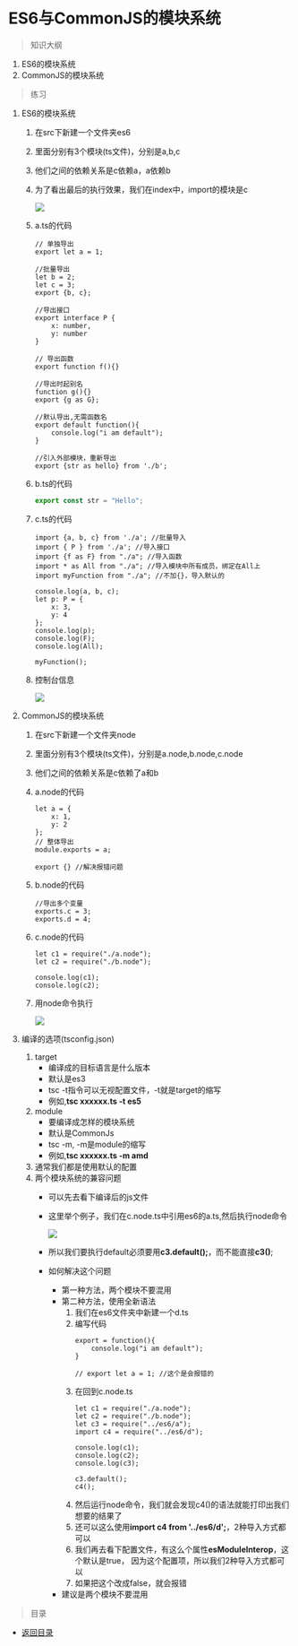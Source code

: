# ES6与CommonJS的模块系统

> 知识大纲

1. ES6的模块系统
2. CommonJS的模块系统

> 练习
1. ES6的模块系统
    1. 在src下新建一个文件夹es6
    2. 里面分别有3个模块(ts文件)，分别是a,b,c
    3. 他们之间的依赖关系是c依赖a，a依赖b
    4. 为了看出最后的执行效果，我们在index中，import的模块是c
    
        ![](./images/准备工作.jpg)
        
    5. a.ts的代码
        ```
        // 单独导出
        export let a = 1;
        
        //批量导出
        let b = 2;
        let c = 3;
        export {b, c};
        
        //导出接口
        export interface P {
            x: number,
            y: number
        }
        
        // 导出函数
        export function f(){}
        
        //导出时起别名
        function g(){}
        export {g as G};
        
        //默认导出,无需函数名
        export default function(){
            console.log("i am default");
        }
        
        //引入外部模块，重新导出
        export {str as hello} from './b';

        ```
    6. b.ts的代码
        ```typescript
        export const str = "Hello";
        ```    
        
    7. c.ts的代码
        ```
        import {a, b, c} from './a'; //批量导入
        import { P } from './a'; //导入接口
        import {f as F} from "./a"; //导入函数
        import * as All from "./a"; //导入模块中所有成员，绑定在All上
        import myFunction from "./a"; //不加{}，导入默认的
        
        console.log(a, b, c);
        let p: P = {
            x: 3,
            y: 4
        };
        console.log(p);
        console.log(F);
        console.log(All);
        
        myFunction();
        ```    
    8. 控制台信息
    
        ![](./images/控制台信息.jpg)
        
2. CommonJS的模块系统
    1. 在src下新建一个文件夹node
    2. 里面分别有3个模块(ts文件)，分别是a.node,b.node,c.node 
    3. 他们之间的依赖关系是c依赖了a和b
    4. a.node的代码
        ```
        let a = {
            x: 1,
            y: 2
        };
        // 整体导出
        module.exports = a;
        
        export {} //解决报错问题
        ```    
    5. b.node的代码
        ```
        //导出多个变量
        exports.c = 3;
        exports.d = 4;
        ```   
    6. c.node的代码
        ```
        let c1 = require("./a.node");
        let c2 = require("./b.node");
        
        console.log(c1);
        console.log(c2);
        ```    
    7. 用node命令执行
    
        ![](./images/node命令执行.jpg) 
        
3. 编译的选项(tsconfig.json)
    1. target
        * 编译成的目标语言是什么版本
        * 默认是es3
        * tsc -t指令可以无视配置文件，-t就是target的缩写
        * 例如,**tsc xxxxxx.ts -t es5**
    2. module
        * 要编译成怎样的模块系统
        * 默认是CommonJs
        * tsc -m, -m是module的缩写                 
        * 例如,**tsc xxxxxx.ts -m amd**
    3. 通常我们都是使用默认的配置 
    4. 两个模块系统的兼容问题  
        * 可以先去看下编译后的js文件
        * 这里举个例子，我们在c.node.ts中引用es6的a.ts,然后执行node命令
        
            ![](./images/两个模块的兼容问题.jpg)
            
        * 所以我们要执行default必须要用**c3.default();**，而不能直接**c3()**;
        * 如何解决这个问题
            * 第一种方法，两个模块不要混用
            * 第二种方法，使用全新语法
                1. 我们在es6文件夹中新建一个d.ts
                2. 编写代码
                    ```
                    export = function(){
                        console.log("i am default");
                    }
                    
                    // export let a = 1; //这个是会报错的
                    ```    
                3. 在回到c.node.ts    
                    ```
                    let c1 = require("./a.node");
                    let c2 = require("./b.node");
                    let c3 = require("../es6/a");
                    import c4 = require("../es6/d");
                    
                    console.log(c1);
                    console.log(c2);
                    console.log(c3);
                    
                    c3.default();
                    c4();
                    ```
                4. 然后运行node命令，我们就会发现c4()的语法就能打印出我们想要的结果了
                5. 还可以这么使用**import c4 from '../es6/d';**，2种导入方式都可以
                6. 我们再去看下配置文件，有这么个属性**esModuleInterop**，这个默认是true，
                    因为这个配置项，所以我们2种导入方式都可以
                7. 如果把这个改成false，就会报错  
            * 建议是两个模块不要混用   

> 目录

* [返回目录](../../README.md)               